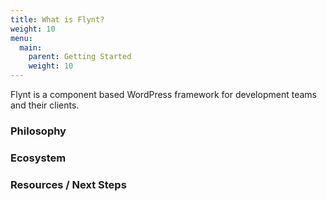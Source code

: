 ```yaml
---
title: What is Flynt?
weight: 10
menu:
  main:
    parent: Getting Started
    weight: 10
---
```


Flynt is a component based WordPress framework for development teams and their clients.

### Philosophy
<!-- TODO: Write this section. -->

### Ecosystem
<!-- TODO: Write this section. -->

### Resources / Next Steps
<!-- TODO: Write this section. -->
